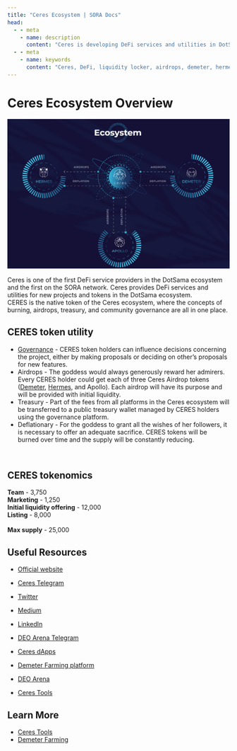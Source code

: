 ```yaml
---
title: "Ceres Ecosystem | SORA Docs"
head:
  - - meta
    - name: description
      content: "Ceres is developing DeFi services and utilities in DotSama ecosystem."
  - - meta
    - name: keywords
      content: "Ceres, DeFi, liquidity locker, airdrops, demeter, hermes, apollo, DotSama, Polkaswap, SORA network"
---
```


# Ceres Ecosystem Overview

![](../.gitbook/assets/ceres-ecosystem.png)

Ceres is one of the first DeFi service providers in the DotSama ecosystem and the first on the SORA network.
Ceres provides DeFi services and utilities for new projects and tokens in the DotSama ecosystem.<br>
CERES is the native token of the Ceres ecosystem, where the concepts of burning, airdrops, treasury, and community governance are all in one place.

## CERES token utility

- [Governance](governance.md) - CERES token holders can influence decisions concerning the project, either by making proposals or deciding on other’s proposals for new features.
- Airdrops - The goddess would always generously reward her admirers. Every CERES holder could get each of three Ceres Airdrop tokens ([Demeter](demeter-farming.md), [Hermes](hermes-dao.md), and Apollo). Each airdrop will have its purpose and will be provided with initial liquidity.
- Treasury - Part of the fees from all platforms in the Ceres ecosystem will be transferred to a public treasury wallet managed by CERES holders using the governance platform.
- Deflationary - For the goddess to grant all the wishes of her followers, it is necessary to offer an adequate sacrifice. CERES tokens will be burned over time and the supply will be constantly reducing.

<br>

## CERES tokenomics

**Team** - 3,750 <br>
**Marketing** - 1,250 <br>
**Initial liquidity offering** - 12,000 <br>
**Listing** - 8,000 <br>
<br>
**Max supply** - 25,000

## Useful Resources

- [Official website](https://cerestoken.io/)
- [Ceres Telegram](https://t.me/cerestoken)
- [Twitter](https://twitter.com/tokenceres)
- [Medium](https://tokenceres.medium.com/)
- [LinkedIn](https://www.linkedin.com/company/ceres-blockchain-solutions-llc)
- [DEO Arena Telegram](https://t.me/DEOArena)

- [Ceres dApps](https://dapps.cerestoken.io/)
- [Demeter Farming platform](https://farming.deotoken.io/)
- [DEO Arena](https://deoarena.io/)
- [Ceres Tools](https://tools.cerestoken.io/)

## Learn More

- [Ceres Tools](./tools.md)
- [Demeter Farming](./demeter-farming.md)
